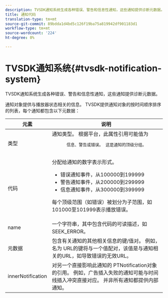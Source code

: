 ```yaml
---
description: TVSDK通知系统生成各种错误、警告和信息性通知，这些通知提供诊断元数据。
title: 通知代码
translation-type: tm+mt
source-git-commit: 89bdda1d4bd5c126f19ba75a819942df901183d1
workflow-type: tm+mt
source-wordcount: '224'
ht-degree: 0%

---
```



# TVSDK通知系统{#tvsdk-notification-system}

TVSDK通知系统生成各种错误、警告和信息性通知，这些通知提供诊断元数据。

通知对象提供与播放器状态相关的信息。 TVSDK提供通知对象的按时间顺序排序的列表，每个通知都包含以下元数据：

<table frame="all" colsep="1" rowsep="1" id="table_DBA8CACF02DB4AF2B053E560850B49CE"> 
 <thead> 
  <tr rowsep="1"> 
   <th colname="1" class="entry"> 元素 </th> 
   <th colname="2" class="entry"> 说明 </th> 
  </tr> 
 </thead>
 <tbody> 
  <tr rowsep="1"> 
   <td colname="1"><span class="codeph"> 类型</span></td> 
   <td colname="2">通知类型。 根据平台，此属性引用可能值为 
    <pre>
      信息、警告或错误。 这是通知的顶级分组。
    </pre> </td> 
  </tr> 
  <tr rowsep="1"> 
   <td colname="1"><span class="codeph"> 代码</span></td> 
   <td colname="2">分配给通知的数字表示形式。 
    <ul id="ul_31AB497C6FFA452496DD09B0D78687B9"> 
     <li id="li_53E75022C50246E0982E315D04EFD8B3">错误通知事件，从100000到199999 </li> 
     <li id="li_11AE91D1325E4F718228E662C9C55F9A">警告通知事件，从200000到299999 </li> 
     <li id="li_6D3EA03845294DC2BAD1ACF507639E51">信息通知事件，从300000到399999 </li> 
    </ul> <p>每个顶级范围（如错误）被划分为子范围，如101000至101999表示播放错误。 </p> </td> 
  </tr> 
  <tr rowsep="1"> 
   <td colname="1"><span class="codeph"> name</span></td> 
   <td colname="2">一个字符串，其中包含代码的可读描述，如<span class="codeph"> SEEK_ERROR</span>。 </td> 
  </tr> 
  <tr rowsep="1"> 
   <td colname="1"><span class="codeph"> 元数据</span> </td> 
   <td colname="2">包含有关通知的其他相关信息的键/值对。 例如，名为<span class="codeph"> URL</span>的键将与一个值配对，该值是与通知相关的URL，如导致错误的无效URL。 </td> 
  </tr> 
  <tr rowsep="0"> 
   <td colname="1"><span class="codeph"> innerNotification</span></td> 
   <td colname="2">对另一个直接影响此通知的<span class="codeph"> PTNotification</span>对象的引用。 例如，广告插入失败的通知可能与时间线插入冲突直接对应。 并非所有通知都提供内部通知。 </td> 
  </tr> 
 </tbody> 
</table>

